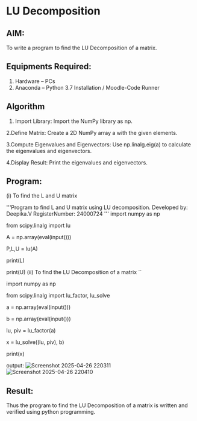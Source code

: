 # LU Decomposition 

## AIM:
To write a program to find the LU Decomposition of a matrix.

## Equipments Required:
1. Hardware – PCs
2. Anaconda – Python 3.7 Installation / Moodle-Code Runner

## Algorithm
1. Import Library: Import the NumPy library as np.

2.Define Matrix: Create a 2D NumPy array a with the given elements.

3.Compute Eigenvalues and Eigenvectors: Use np.linalg.eig(a) to calculate the eigenvalues and eigenvectors.

4.Display Result: Print the eigenvalues and eigenvectors.
 

## Program:
(i) To find the L and U matrix

'''Program to find L and U matrix using LU decomposition.
Developed by: Deepika.V
RegisterNumber: 24000724
'''
import numpy as np

from scipy.linalg import lu

A = np.array(eval(input()))

P,L,U = lu(A)

print(L)

print(U)
(ii) To find the LU Decomposition of a matrix
``

import numpy as np

from scipy.linalg import lu_factor, lu_solve

a = np.array(eval(input()))

b = np.array(eval(input()))

lu, piv = lu_factor(a)

x = lu_solve((lu, piv), b)

print(x)

output:
![Screenshot 2025-04-26 220311](https://github.com/user-attachments/assets/5c817175-1f19-49d0-98aa-cd1371f16c51)
![Screenshot 2025-04-26 220410](https://github.com/user-attachments/assets/c4c5e13f-69bf-435c-9cf9-d6be0f614292)


## Result:
Thus the program to find the LU Decomposition of a matrix is written and verified using python programming.


```
